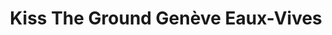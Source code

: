 ---
title: "Kiss The Ground Genève Eaux-Vives"
url: /geneve/kiss-the-ground-geneve-eaux-vives/
shop: Feinkost
---
